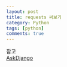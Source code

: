 ```yaml
---
layout: post
title: requests 써보기
category: Python
tags: [python]
comments: true
---
```


참고  
[AskDjango](https://www.askcompany.kr/)
